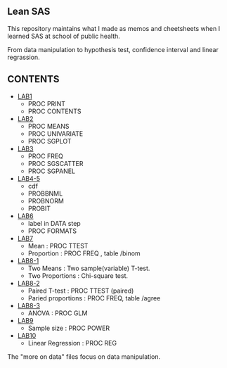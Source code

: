 Lean SAS
--------

This repository maintains what I made as memos and cheetsheets when I learned SAS at school of public health.


From data manipulation to hypothesis test, confidence interval and linear regrassion.

CONTENTS
--------

* [LAB1](./BIOS_LAB1_SAS_DATA%2BPROC(PRINT_CONTENTS)_LIBNAME.md)
  + PROC PRINT
  + PROC CONTENTS
* [LAB2](./BIOS_LAB2_SAS_PROC(MEANS_UNIVARIATE_SGPLOT).md)
  + PROC MEANS
  + PROC UNIVARIATE
  + PROC SGPLOT
* [LAB3](./BIOS_LAB3_SAS_PROC(FREQ_SGSCATTER_SGPANEL).md)
  + PROC FREQ
  + PROC SGSCATTER
  + PROC SGPANEL
* [LAB4-5](./BIOS_LAB4_5_SAS_PROC(PROBBNML_PROBNORM_PROBIT).md)
  + cdf
  + PROBBNML
  + PROBNORM
  + PROBIT
* [LAB6](./BIOS_LAB6_SAS_DATA(LABEL)%2BPROC(FORMATS).md)
  + label in DATA step
  + PROC FORMATS
* [LAB7](./BIOS_LAB7_SAS_OneVariable(ParameterInference).md)
  + Mean : PROC TTEST
  + Proportion : PROC FREQ , table /binom
* [LAB8-1](./BIOS_LAB8-1_SAS_TwoIndependetVariables(ParameterInference).md)
  + Two Means : Two sample(variable) T-test. 
  + Two Proportions : Chi-square test.
* [LAB8-2](./BIOS_LAB8-2_SAS_TwoPairedVariables(ParameterInferecne).md)
  + Paired T-test : PROC TTEST (paired)
  + Paried proportions : PROC FREQ, table /agree
* [LAB8-3](./BIOS_LAB8-3_SAS_ANOVA.md)
  + ANOVA : PROC GLM
* [LAB9](./BIOS_LAB9_SAS_SampleSize.md)
  + Sample size : PROC POWER
* [LAB10](./BIOS_LAB10_SAS_LinearRegression.md)
  + Linear Regression : PROC REG


The "more on data" files focus on data manipulation.

